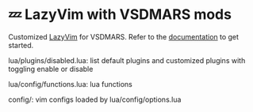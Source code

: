 # 💤 LazyVim with VSDMARS mods

Customized [LazyVim](https://github.com/LazyVim/LazyVim) for VSDMARS.
Refer to the [documentation](https://lazyvim.github.io/installation) to get started.

lua/plugins/disabled.lua:
  list default plugins and customized plugins with toggling enable or disable

lua/config/functions.lua:
  lua functions

config/:
  vim configs loaded by lua/config/options.lua

